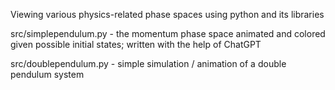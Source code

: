 Viewing various physics-related phase spaces using python and its libraries

src/simplependulum.py
    - the momentum phase space animated and colored given possible initial states; written with the help of ChatGPT

src/doublependulum.py
    - simple simulation / animation of a double pendulum system